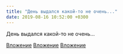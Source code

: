 ```yaml
---
title: "День выдался какой-то не очень..."
date: 2019-08-16 10:52:00 +0300
---
```


День выдался какой-то не очень...


[Вложение](/assets/vk_photos/2/vh6cyv9bNwc.jpg)
[Вложение](/assets/vk_photos/2/y-_iJHxguqM.jpg)
[Вложение](https://vk.com/video41076938_456239367)
